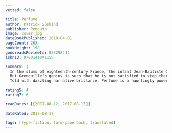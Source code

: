 ```yaml
---
vetted: false

title: Perfume
author: Patrick Süskind
publisher: Penguin
image: cover.jpg
dateBookPublished: 2010-04-01
pageCount: 263
bookHeight: 198
goodreadsReviewId: 833298414
isbn13: 9780141041155

summary: |
  In the slums of eighteenth-century France, the infant Jean-Baptiste Grenouille is born with one sublime gift: an absolute sense of smell. As a boy, he lives to decipher the odors of Paris, and apprentices himself to a prominent perfumer who teaches him the ancient art of mixing precious oils and herbs.
  But Grenouille's genius is such that he is not satisfied to stop there, and he becomes obsessed with capturing the smells of objects such as brass doorknobs and frest-cut wood. Then one day he catches a hint of a scent that will drive him on an ever-more-terrifying quest to create the "ultimate perfume"—the scent of a beautiful young virgin.
  Told with dazzling narrative brillance, Perfume is a hauntingly powerful tale of murder and sensual depravity.

rating5: 4
rating7: 6

readDates: [[2017-08-12, 2017-08-17]]

dateRated: 2017-08-17

tags: [type-fiction, form-paperback, translated]
---
```

